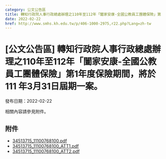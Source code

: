 ```yaml
---
category: 公文公告區
title: 轉知行政院人事行政總處辦理之110年至112年「闔家安康-全國公教員工團體保險」第1年度保險期間，將於111 年3月31日屆期一案。
date: 2022-02-22
href: http://www.smhs.kh.edu.tw/p/406-1000-2975,r22.php?Lang=zh-tw
---
```


# [公文公告區] 轉知行政院人事行政總處辦理之110年至112年「闔家安康-全國公教員工團體保險」第1年度保險期間，將於111 年3月31日屆期一案。

發布日期：2022-02-22

<div><div></div><div>相關內容請參見附件。</div></div>

## 附件

- [34513715_11100768100.pdf](https://www.smhs.kh.edu.tw/var/file/0/1000/attach/65/pta_2709_6449240_10177.pdf)
- [34513715_11100768100_ATT1.pdf](https://www.smhs.kh.edu.tw/var/file/0/1000/attach/65/pta_2710_1124281_10178.pdf)
- [34513715_11100768100_ATT2.pdf](https://www.smhs.kh.edu.tw/var/file/0/1000/attach/65/pta_2711_542836_10178.pdf)
